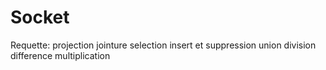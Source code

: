 # Socket
Requette:
  projection
  jointure
  selection
  insert et suppression
  union
  division
  difference
  multiplication
